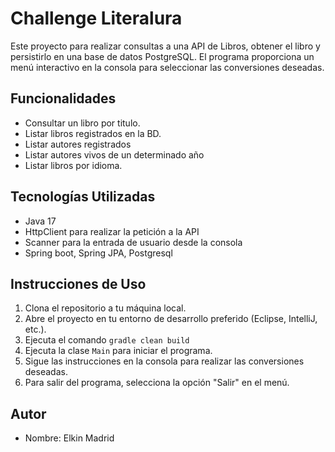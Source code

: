 # Challenge Literalura

Este proyecto para realizar consultas a una API de Libros, obtener el libro y persistirlo en una base de datos PostgreSQL.
El programa proporciona un menú interactivo en la consola para seleccionar las conversiones deseadas.

## Funcionalidades

- Consultar un libro por titulo.
- Listar libros registrados en la BD.
- Listar autores registrados
- Listar autores vivos de un determinado año
- Listar libros por idioma.


## Tecnologías Utilizadas

- Java 17
- HttpClient para realizar la petición a la API
- Scanner para la entrada de usuario desde la consola
- Spring boot, Spring JPA, Postgresql


## Instrucciones de Uso

1. Clona el repositorio a tu máquina local.
2. Abre el proyecto en tu entorno de desarrollo preferido (Eclipse, IntelliJ, etc.).
3. Ejecuta el comando `gradle clean build`
3. Ejecuta la clase `Main` para iniciar el programa.
4. Sigue las instrucciones en la consola para realizar las conversiones deseadas.
5. Para salir del programa, selecciona la opción "Salir" en el menú.

## Autor

- Nombre: Elkin Madrid